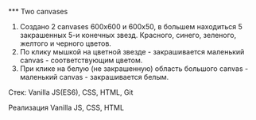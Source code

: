 *** Two canvases

1. Создано 2 canvases 600x600 и 600x50, в большем находиться 5 закрашенных 5-и конечных звезд. Красного, синего, зеленого, желтого и черного цветов.
2. По клику мышкой на цветной звезде - закрашивается маленький canvas - соответствующим цветом. 
3. При клике на белую (не закрашенную) область большого canvas - маленький canvas - закрашивается белым.

Стек: Vanilla JS(ES6), CSS, HTML, Git

Реализация Vanilla JS, CSS, HTML